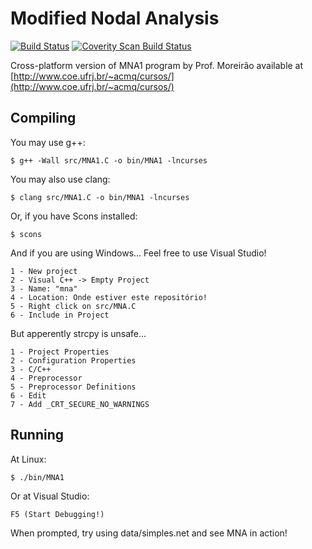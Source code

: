 Modified Nodal Analysis
=======================
[![Build Status](https://travis-ci.org/dhiana/mna.svg?branch=master)](https://travis-ci.org/dhiana/mna) [![Coverity Scan Build Status](https://scan.coverity.com/projects/3453/badge.svg)](https://scan.coverity.com/projects/3453) 

Cross-platform version of MNA1 program by Prof. Moreirão available at
[http://www.coe.ufrj.br/~acmq/cursos/](http://www.coe.ufrj.br/~acmq/cursos/)


Compiling
---------

You may use g++:

    $ g++ -Wall src/MNA1.C -o bin/MNA1 -lncurses

You may also use clang:

    $ clang src/MNA1.C -o bin/MNA1 -lncurses

Or, if you have Scons installed:

    $ scons

And if you are using Windows... Feel free to use Visual Studio!

    1 - New project
    2 - Visual C++ -> Empty Project
    3 - Name: "mna"
    4 - Location: Onde estiver este repositório!
    5 - Right click on src/MNA.C
    6 - Include in Project

But apperently strcpy is unsafe...

    1 - Project Properties
    2 - Configuration Properties
    3 - C/C++
    4 - Preprocessor
    5 - Preprocessor Definitions
    6 - Edit
    7 - Add _CRT_SECURE_NO_WARNINGS

Running
-------

At Linux:

    $ ./bin/MNA1

Or at Visual Studio:

    F5 (Start Debugging!)

When prompted, try using data/simples.net and see MNA in action!
